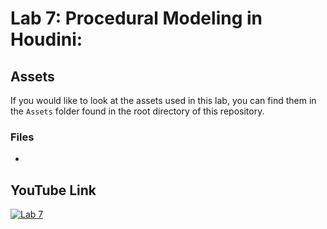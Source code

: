 ﻿# Lab 7: Procedural Modeling in Houdini:

## Assets
If you would like to look at the assets used in this lab, you can find them in the `Assets` folder found in the root directory of this repository.
### Files
- [](../Assets)

## YouTube Link
[![Lab 7]()]()